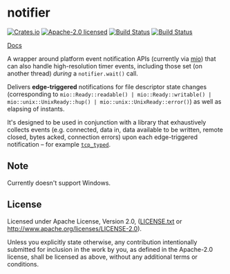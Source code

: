 # notifier

[![Crates.io](https://img.shields.io/crates/v/notifier.svg?style=flat-square&maxAge=86400)](https://crates.io/crates/notifier)
[![Apache-2.0 licensed](https://img.shields.io/crates/l/notifier.svg?style=flat-square&maxAge=2592000)](LICENSE.txt)
[![Build Status](https://circleci.com/gh/alecmocatta/notifier/tree/master.svg?style=shield)](https://circleci.com/gh/alecmocatta/notifier)
[![Build Status](https://travis-ci.com/alecmocatta/notifier.svg?branch=master)](https://travis-ci.com/alecmocatta/notifier)

[Docs](https://docs.rs/crate/notifier/0.1.0)

A wrapper around platform event notification APIs (currently via [mio](https://github.com/carllerche/mio)) that can also handle high-resolution timer events, including those set (on another thread) *during* a `notifier.wait()` call.

Delivers **edge-triggered** notifications for file descriptor state changes (corresponding to `mio::Ready::readable() | mio::Ready::writable() | mio::unix::UnixReady::hup() | mio::unix::UnixReady::error()`) as well as elapsing of instants.

It's designed to be used in conjunction with a library that exhaustively collects events (e.g. connected, data in, data available to be written, remote closed, bytes acked, connection errors) upon each edge-triggered notification – for example [`tcp_typed`](https://github.com/alecmocatta/tcp_typed).

## Note

Currently doesn't support Windows.

## License

Licensed under Apache License, Version 2.0, ([LICENSE.txt](LICENSE.txt) or http://www.apache.org/licenses/LICENSE-2.0).

Unless you explicitly state otherwise, any contribution intentionally submitted for inclusion in the work by you, as defined in the Apache-2.0 license, shall be licensed as above, without any additional terms or conditions.
